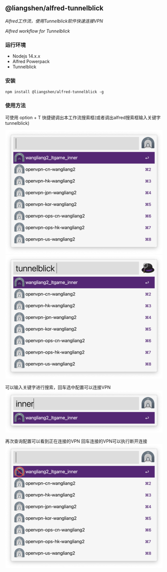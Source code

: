 ## @liangshen/alfred-tunnelblick

*Alfred工作流，使用Tunnelblick软件快速连接VPN*

*Alfred workflow for Tunnelblick*

### 运行环境

* Nodejs 14.x.x
* Alfred Powerpack
* Tunnelblick

### 安装

```
npm install @liangshen/alfred-tunnelblick -g
```

### 使用方法

可使用 option + T 快捷键调出本工作流搜索框(或者调出alfred搜索框输入关键字 tunnelblick)

![](./docs/tunnelblick.png)
![](./docs/tunnelblick2.png)

可以输入关键字进行搜索，回车选中配置可以连接VPN
![](./docs/tunnelblick3.png)

再次查询配置可以看到正在连接的VPN 回车连接的VPN可以执行断开连接
![](./docs/tunnelblick4.png)


